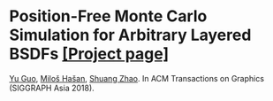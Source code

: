 # Position-Free Monte Carlo Simulation for Arbitrary Layered BSDFs [[Project page]](https://shuangz.com/projects/layered-sa18/)

[Yu Guo](https://www.ics.uci.edu/~yug10/), [Miloš Hašan](http://miloshasan.net/), [Shuang Zhao](https://shuangz.com/). 
In ACM Transactions on Graphics (SIGGRAPH Asia 2018).

[](https://www.ics.uci.edu/~yug10/projects/SiggraphAsia2018/git-readme/images/teaser.jpg)
